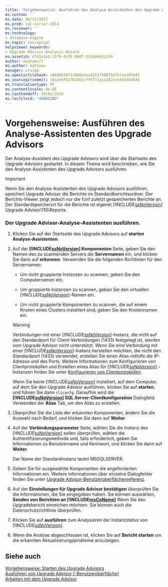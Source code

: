 ```yaml
---
title: 'Vorgehensweise: Ausführen des Analyse-Assistenten des Upgrade Advisor | Microsoft-Dokumentation'
ms.custom: ''
ms.date: 06/13/2017
ms.prod: sql-server-2014
ms.reviewer: ''
ms.technology:
- database-engine
ms.topic: conceptual
helpviewer_keywords:
- Upgrade Advisor Analysis Wizard
ms.assetid: d7d2a1e2-1179-4c05-9b0f-555b04dd1199
author: mashamsft
ms.author: mathoma
manager: craigg
ms.openlocfilehash: c0896639f1c088b3ead255758075075f3e397b47
ms.sourcegitcommit: 3da2edf82763852cff6772a1a282ace3034b4936
ms.translationtype: MT
ms.contentlocale: de-DE
ms.lasthandoff: 10/02/2018
ms.locfileid: "48065280"
---
```

# <a name="how-to-run-the-upgrade-advisor-analysis-wizard"></a>Vorgehensweise: Ausführen des Analyse-Assistenten des Upgrade Advisors
  Der Analyse-Assistent des Upgrade Advisors wird über die Startseite des Upgrade Advisors gestartet. In diesem Thema wird beschrieben, wie Sie den Analyse-Assistenten des Upgrade Advisors ausführen.  
  
> [!IMPORTANT]  
>  Wenn Sie den Analyse-Assistenten des Upgrade Advisors ausführen, speichert Upgrade Advisor die Berichte im Standardberichtsordner. Der Berichts-Viewer zeigt jedoch nur die fünf zuletzt gespeicherten Berichte an. Der Standardspeicherort für die Berichte ist eigene\\ [!INCLUDE[ssNoVersion](../../includes/ssnoversion-md.md)] Upgrade Advisor\110\Reports.  
  
### <a name="to-run-the-upgrade-advisor-analysis-wizard"></a>Der Upgrade Advisor-Analyse-Assistenten ausführen.  
  
1.  Klicken Sie auf der Startseite des Upgrade Advisors auf **starten Analyse-Assistenten**.  
  
2.  Auf der  **[!INCLUDE[ssNoVersion](../../includes/ssnoversion-md.md)] Komponenten** Seite, geben Sie den Namen des zu scannenden Servers die **Servernamen** ein, und klicken Sie dann auf **erkennen**. Verwenden Sie die folgenden Richtlinien für den Servernamen:  
  
    -   Um nicht gruppierte Instanzen zu scannen, geben Sie den Computernamen ein.  
  
    -   Um gruppierte Instanzen zu scannen, geben Sie den virtuellen [!INCLUDE[ssNoVersion](../../includes/ssnoversion-md.md)]-Namen ein.  
  
    -   Um nicht gruppierte Komponenten zu scannen, die auf einem Knoten eines Clusters installiert sind, geben Sie den Knotennamen ein.  
  
    > [!WARNING]  
    >  Verbindungen mit einer [!INCLUDE[ssNoVersion](../../includes/ssnoversion-md.md)]-Instanz, die nicht auf den Standardport für Client-Verbindungen (1433) festgelegt ist, werden vom Upgrade Advisor nicht unterstützt. Wenn Sie eine Verbindung mit einer [!INCLUDE[ssNoVersion](../../includes/ssnoversion-md.md)]-Instanz herstellen möchten, die nicht den Standardport (1433) verwendet, erstellen Sie einen Alias mithilfe die IP-Adresse und des Ports. Weitere Informationen zum Konfigurieren von Clientprotokollen und Erstellen eines Alias für [!INCLUDE[ssNoVersion](../../includes/ssnoversion-md.md)] -Instanzen finden Sie unter [Konfigurieren von Clientprotokollen](../../database-engine/configure-windows/configure-client-protocols.md).  
    >   
    >  Wenn Sie keine [!INCLUDE[ssNoVersion](../../includes/ssnoversion-md.md)] installiert, auf dem Computer, auf dem Sie den Upgrade Advisor ausführen, klicken Sie auf **starten**, und führen Sie dann `cliconfg`. Daraufhin wird die  **[!INCLUDE[ssNoVersion](../../includes/ssnoversion-md.md)] SQL Server-Clientkonfiguration** Dialogfeld. Verwenden der **Alias** Tab, um den Alias zu erstellen.  
  
3.  Überprüfen Sie die Liste der erkannten Komponenten, ändern Sie die Auswahl nach Bedarf, und klicken Sie dann auf **Weiter**.  
  
4.  Auf der **Verbindungsparameter** Seite, wählen Sie die Instanz des [!INCLUDE[ssNoVersion](../../includes/ssnoversion-md.md)] sollen überprüfen, wählen die Authentifizierungsmethode und, falls erforderlich, geben Sie Informationen zu Benutzername und Kennwort, und klicken Sie dann auf **Weiter**.  
  
     Der Name der Standardinstanz lautet MSSQLSERVER.  
  
5.  Geben Sie für ausgewählte Komponenten die angeforderten Informationen ein. Weitere Informationen über einzelne Dialogfelder finden Sie unter [Upgrade Advisor-Benutzeroberflächenreferenz](../../../2014/sql-server/install/upgrade-advisor-user-interface-reference.md).  
  
6.  Auf der **Einstellungen für Upgrade Advisor bestätigen** überprüfen Sie die Informationen, die Sie eingegeben haben. Sie können auswählen, **Senden von Berichten an [!INCLUDE[msCoName](../../includes/msconame-md.md)]**  Wenn Sie den Upgradebericht einreichen möchten. Sie können auch die Datenschutzrichtlinie überprüfen.  
  
7.  Klicken Sie auf **ausführen** zum Analysieren der Instanzstatus von [!INCLUDE[ssNoVersion](../../includes/ssnoversion-md.md)].  
  
8.  Wenn die Analyse abgeschlossen ist, klicken Sie auf **Bericht starten** um die erkannten Aktualisierungsprobleme anzuzeigen.  
  
## <a name="see-also"></a>Siehe auch  
 [Vorgehensweise: Starten des Upgrade Advisors](../../../2014/sql-server/install/how-to-launch-upgrade-advisor.md)   
 [Ausführen von Upgrade Advisor &#40;-Benutzeroberfläche&#41;](../../../2014/sql-server/install/running-upgrade-advisor-user-interface.md)   
 [Arbeiten mit dem Upgrade Advisor](../../../2014/sql-server/install/working-with-upgrade-advisor.md)  
  
  
